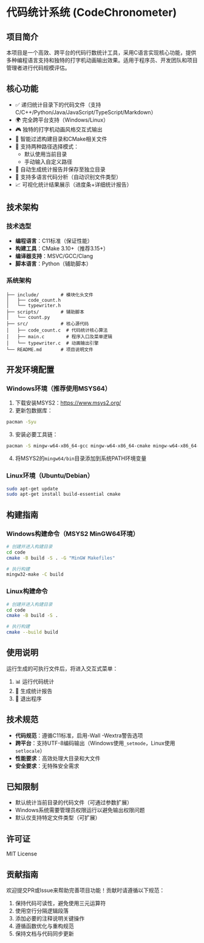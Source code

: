 # 代码统计系统 (CodeChronometer)

## 项目简介
本项目是一个高效、跨平台的代码行数统计工具，采用C语言实现核心功能，提供多种编程语言支持和独特的打字机动画输出效果。适用于程序员、开发团队和项目管理者进行代码规模评估。

## 核心功能
- ✅ 递归统计目录下的代码文件（支持C/C++/Python/Java/JavaScript/TypeScript/Markdown）
- 🌍 完全跨平台支持（Windows/Linux）
- 🎮 独特的打字机动画风格交互式输出
- 🚫 智能过滤构建目录和CMake相关文件
- 📁 支持两种路径选择模式：
  - 默认使用当前目录
  - 手动输入自定义路径
- 📄 自动生成统计报告并保存至独立目录
- 🧠 支持多语言代码分析（自动识别文件类型）
- 📈 可视化统计结果展示（进度条+详细统计报告）

## 技术架构
### 技术选型
- **编程语言**：C11标准（保证性能）
- **构建工具**：CMake 3.10+（推荐3.15+）
- **编译器支持**：MSVC/GCC/Clang
- **脚本语言**：Python（辅助脚本）

### 系统架构
```
├── include/        # 模块化头文件
│   ├── code_count.h
│   └── typewriter.h
├── scripts/        # 辅助脚本
│   └── count.py
├── src/            # 核心源代码
│   ├── code_count.c  # 代码统计核心算法
│   ├── main.c        # 程序入口及菜单逻辑
│   └── typewriter.c  # 动画输出引擎
└── README.md       # 项目说明文件
```

## 开发环境配置
### Windows环境（推荐使用MSYS64）
1. 下载安装MSYS2：https://www.msys2.org/
2. 更新包数据库：
```bash
pacman -Syu
```
3. 安装必要工具链：
```bash
pacman -S mingw-w64-x86_64-gcc mingw-w64-x86_64-cmake mingw-w64-x86_64-make
```
4. 将MSYS2的`mingw64/bin`目录添加到系统PATH环境变量

### Linux环境（Ubuntu/Debian）
```bash
sudo apt-get update
sudo apt-get install build-essential cmake
```

## 构建指南
### Windows构建命令（MSYS2 MinGW64环境）
```bash
# 创建并进入构建目录
cd code
cmake -B build -S . -G "MinGW Makefiles"

# 执行构建
mingw32-make -C build
```

### Linux构建命令
```bash
# 创建并进入构建目录
cd code
cmake -B build -S .

# 执行构建
cmake --build build
```

## 使用说明
运行生成的可执行文件后，将进入交互式菜单：
1. 📊 运行代码统计
2. 📁 生成统计报告
3. 🚪 退出程序

## 技术规范
- **代码规范**：遵循C11标准，启用-Wall -Wextra警告选项
- **跨平台**：支持UTF-8编码输出（Windows使用`_setmode`，Linux使用`setlocale`）
- **性能要求**：高效处理大目录和大文件
- **安全要求**：无特殊安全需求

## 已知限制
- 默认统计当前目录的代码文件（可通过参数扩展）
- Windows系统需要管理员权限运行以避免输出权限问题
- 默认仅支持特定文件类型（可扩展）

## 许可证
MIT License

## 贡献指南
欢迎提交PR或Issue来帮助完善项目功能！贡献时请遵循以下规范：
1. 保持代码可读性，避免使用三元运算符
2. 使用空行分隔逻辑段落
3. 添加必要的注释说明关键操作
4. 遵循函数优化与重构规范
5. 保持文档与代码同步更新